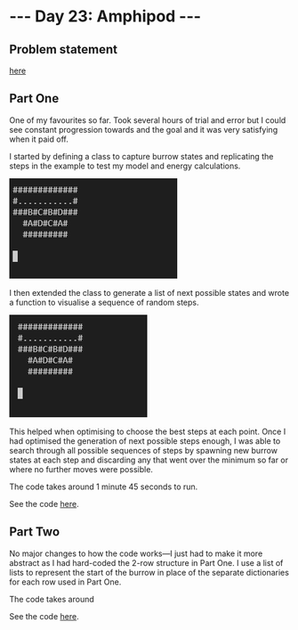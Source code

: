 # --- Day 23: Amphipod ---

## Problem statement

[here](https://adventofcode.com/2021/day/23)

## Part One

One of my favourites so far. Took several hours of trial and error but I could see constant progression towards and the goal and it was very satisfying when it paid off.

I started by defining a class to capture burrow states and replicating the steps in the example to test my model and energy calculations.

<img src="media/animated-steps.gif"></img>

I then extended the class to generate a list of next possible states and wrote a function to visualise a sequence of random steps.

<img src="media/random-steps.gif"></img>

This helped when optimising to choose the best steps at each point. Once I had optimised the generation of next possible steps enough, I was able to search through all possible sequences of steps by spawning new burrow states at each step and discarding any that went over the minimum so far or where no further moves were possible.

The code takes around 1 minute 45 seconds to run.

See the code [here](solution-part-one.py).

## Part Two

No major changes to how the code works—I just had to make it more abstract as I had hard-coded the 2-row structure in Part One. I use a list of lists to represent the start of the burrow in place of the separate dictionaries for each row used in Part One.

The code takes around 

See the code [here](solution-part-two.py).
